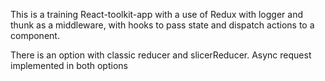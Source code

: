 This is a training React-toolkit-app with a use of Redux with logger and thunk as a middleware, with hooks to pass state and dispatch actions to a component.

There is an option with classic reducer and slicerReducer. Async request implemented in both options
